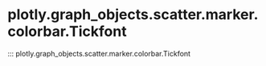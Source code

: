 # plotly.graph_objects.scatter.marker.colorbar.Tickfont

::: plotly.graph_objects.scatter.marker.colorbar.Tickfont
